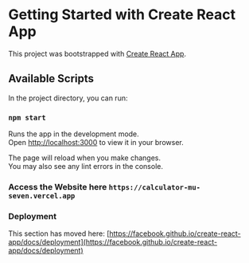 # Getting Started with Create React App

This project was bootstrapped with [Create React App](https://github.com/facebook/create-react-app).

## Available Scripts

In the project directory, you can run:

### `npm start`

Runs the app in the development mode.\
Open [http://localhost:3000](http://localhost:3000) to view it in your browser.

The page will reload when you make changes.\
You may also see any lint errors in the console.

### Access the Website here `https://calculator-mu-seven.vercel.app`

### Deployment

This section has moved here: [https://facebook.github.io/create-react-app/docs/deployment](https://facebook.github.io/create-react-app/docs/deployment)
